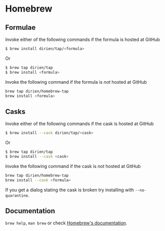 # Homebrew

## Formulae
Invoke either of the following commands if the formula is hosted at GitHub

```sh
$ brew install dirien/tap/<formula>
```

Or

```sh
$ brew tap dirien/tap
$ brew install <formula>
```

Invoke the following command if the formula is *not* hosted at GitHub

```sh
brew tap dirien/homebrew-tap 
brew install <formula>
```

## Casks
Invoke either of the following commands if the cask is hosted at GitHub

```sh
$ brew install --cask dirien/tap/<cask>
```

Or

```sh
$ brew tap dirien/tap
$ brew install --cask <cask>
```

Invoke the following command if the cask is *not* hosted at GitHub

```sh
brew tap dirien/homebrew-tap 
brew install --cask <formula>
```

If you get a dialog stating the cask is broken try installing with `--no-quarantine`.

## Documentation
`brew help`, `man brew` or check [Homebrew's documentation](https://docs.brew.sh).
